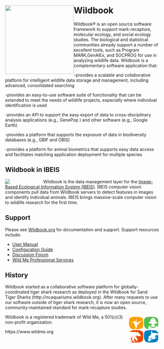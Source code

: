 
<h1><a href="http://www.ibeis.org"><img style="float: left;" align="middle" width="225px" height="225px" src="https://raw.githubusercontent.com/WildbookOrg/Wildbook/master/src/main/webapp/images/ncaquariums/SpotASharkUSALogo.jpg.png"></a>Wildbook</h1>


 

Wildbook&reg; is an open source software framework to support mark-recapture, molecular ecology, and social ecology studies. The biological and statistical communities already support a number of excellent tools, such as Program MARK,GenAlEx, and SOCPROG for use in analyzing wildlife data. Wildbook is a complementary software application that:

-provides a scalable and collaborative platform for intelligent wildlife data storage and management, including advanced, consolidated searching

-provides an easy-to-use software suite of functionality that can be extended to meet the needs of wildlife projects, especially where individual identification is used

-provides an API to support the easy export of data to cross-disciplinary analysis applications (e.g., GenePop ) and other software (e.g., Google Earth)

-provides a platform that supports the exposure of data in biodiversity databases (e.g., GBIF and OBIS)

-provides a platform for animal biometrics that supports easy data access and facilitates matching application deployment for multiple species

<h2>Wildbook in IBEIS</h2>

<img width="125px" height="*" align="left" src="http://www.wildbook.org/lib/exe/fetch.php?w=200&tok=c557df&media=logo_400x4001.png" /> Wildbook is the data management layer for the <a href="http://www.ibeis.org">Image-Based Ecological Information System (IBEIS)</a>. IBEIS computer vision components pull data from Wildbook servers to detect features in images and identify individual animals. IBEIS brings massive-scale computer vision to wildlife research for the first time. 
<br />
<h2>Support</h2>

Please see <a href="https://www.wildbook.org">Wildbook.org</a> for documentation and support. Support resources include:
<ul>
<li><a href="https://www.wildbook.org/doku.php?id=documentation">User Manual</a></li>
<li><a href="https://www.wildbook.org/doku.php?id=configuration">Configuration Guide</a></li>
<li><a href="https://www.wildbook.org/forum">Discussion Forum</a></li>
<li><a href="https://www.wildme.org/services">Wild Me Professional Services</a></li>
</ul>

<h2>History</h2>
Wildbook started as a collaborative software platform for globally-coordinated tiger shark research as deployed in the Wildbook for Sand Tiger Sharks (http://ncaquariums.wildbook.org). After many requests to use our software outside of tiger shark research, it is now an open source, community-maintained standard for mark-recapture studies.


<p><img style="float: right;" align="middle" src="src/main/webapp/images/wild-me-logo-only-100-100.png"> Wildbook is a registered trademark of Wild Me, a 501(c)(3) non-profit organization.</p> https://www.wildme.org
